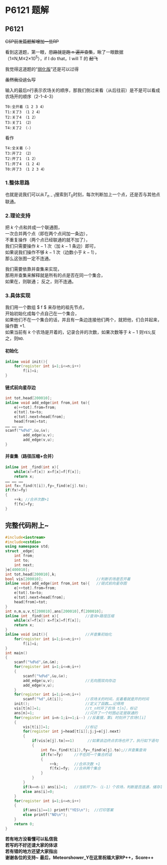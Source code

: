 # P6121 题解

## P6121
~~CSP前发篇题解增加一些RP~~

看到这道题，第一眼，~~思路就是跑 n 遍并查集~~，瞅了一眼数据（1≤N,M≤2×$10^5$），if I do that，I will T 的 ~~起飞~~

我觉得这道题的“[弱化版](https://www.luogu.com.cn/problem/P3144)”还是可以过得

~~虽然我没这么写~~

输入的最后n行表示农场关的顺序，那我们倒过来看（从后往前）是不是可以看成农场开的顺序（2-1-4-3）

```
T0:全开着（1 2 3 4） 
T1:关了3 （1 2 4）
T2:关了4 （1 2）
T3:关了1 （2）
T4:关了2 （-）
```
看作
```
T4:全关着（-） 
T3:开了2 （2）
T2:开了1 （1 2）
T1:开了4 （1 2 4）
T0:开了3 （1 2 3 4）
```
### 1.整体思路
也就是说我们可以从$T_{n-1}$搜索到${T_0}$时刻，每次判断加上一个点，还是否与其他点联通。
### 2.理论支持
把 $k$ 个点和并成一个联通图，  
一次合并两个点（即在两个点间加一条边），  
不重复操作（两个点已经联通的就不加了），  
我们只需要操作 $k-1$ 次（加 $k-1$ 条边）即可，  
如果说我们操作不够 $k-1$ 次（边数小于 $k-1$），  
那么这张图一定不连通。

我们需要依靠并查集来实现，  
那用并查集来解释就是所有的点是否在同一个集合，  
如果在，则联通； 反之，则不连通。
### 3.具体实现
我们用一个数组 $ f $ 来存他的祖先节点，  
开始初始化成每个点自己在一个集合，  
如果他们不在一个集合的话，并且有一条边连接他们两个，就把他，们合并起来，操作数 $+1$.  
如果当前有 $k$ 个农场是开着的，记录合并的次数，如果次数等于 $k-1$ 则```YES```;反之，则```NO```.

#### 初始化
```cpp
inline void init(){
    for(register int i=1;i<=n;i++)
        f[i]=i;
}
```
#### 链式前向星存边
```cpp
int tot,head[200010];
inline void add_edge(int from,int to){
    e[++tot].from=from;
    e[tot].to=to;
    e[tot].next=head[from];
    head[from]=tot;
…… …… ……
scanf("%d%d",&u,&v);
        add_edge(u,v);
        add_edge(v,u);
}
```
#### 并查集（路径压缩+合并）
```cpp
inline int _find(int x){
    while(x!=f[x]) x=f[x]=f[f[x]];
    return x;
…… …… ……
int fx=_find(t[i]),fy=_find(e[j].to);
if(fx!=fy)
{
	++k; //合并次数+1
	f[fx]=fy;
}
```

## 完整代码附上~

```cpp
#include<iostream>
#include<cstdio>
using namespace std;
struct _edge{
    int from;
    int to;
    int next;
}e[400010];
int tot,head[200010],k;
bool vis[200010];                        //判断农场是否开着 
inline void add_edge(int from,int to){   //链式前向星存图
    e[++tot].from=from;
    e[tot].to=to;
    e[tot].next=head[from];
    head[from]=tot;
}
int n,m,u,v,t[200010],ans[200010],f[200010];
inline int _find(int x){            //查询+路径压缩
    while(x!=f[x]) x=f[x]=f[f[x]];
    return x;
}
inline void init(){                 //并查集初始化
    for(register int i=1;i<=n;i++)
        f[i]=i;
}
int main()
{
    scanf("%d%d",&n,&m);
    for(register int i=1;i<=m;i++)
    {
        scanf("%d%d",&u,&v);
        add_edge(u,v);              //无向图双向存边
        add_edge(v,u);
    }
    for(register int i=1;i<=n;i++)
        scanf("%d",&t[i]);          //农场关的时间，反着看就是开的时间
    init();                         //定义了函数……记得用
    vis[t[n]]=1;                    //t_n时开了农场 t[n]，标记
    ans[n]=1;                       //只开了一个时图必定是联通的
    for(register int i=n-1;i>=1;i--) //反着搜，第i 时刻开了农场t[i]
    {
        vis[t[i]]=1;                //标记
        for(register int j=head[t[i]];j;j=e[j].next)
        {
            if(vis[e[j].to]==1)      //如果该边终点农场也开了，执行如下语句
            {
                int fx=_find(t[i]),fy=_find(e[j].to);//并查集查询
                if(fx!=fy)     //不在同一个集合的话
                {
                    ++k;       //合并次数 +1 
                    f[fx]=fy;  //合并两个集合
                }
            }
        }
        if(k==n-i) ans[i]=1;   //当前开了n-（i-1）个农场，判断是否连通，储存答案
        else ans[i]=0;
    }
    for(register int i=1;i<=n;i++)
    {
        if(ans[i]==1) printf("YES\n");  //打印答案
        else printf("NO\n");
    }
    return 0;
}

```
**若有地方没看懂可以私信我**  
**若写的不好还请大家的体谅**  
**若有错的地方还望大家指出**  
**谢谢各位的支持~**
**最后，Meteorshower_Y在这里祝福大家RP++，Score++**